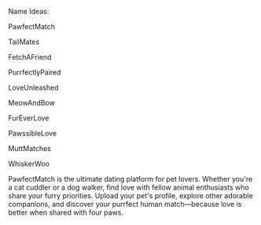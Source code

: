 Name Ideas:

PawfectMatch

TailMates

FetchAFriend

PurrfectlyPaired

LoveUnleashed

MeowAndBow

FurEverLove

PawssibleLove

MuttMatches

WhiskerWoo

PawfectMatch is the ultimate dating platform for pet lovers. Whether you're a cat cuddler or a dog walker, find love with fellow animal enthusiasts who share your furry priorities. Upload your pet's profile, explore other adorable companions, and discover your purrfect human match—because love is better when shared with four paws.